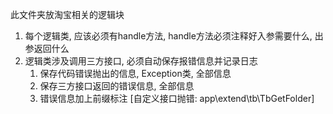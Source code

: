 此文件夹放淘宝相关的逻辑块


1. 每个逻辑类, 应该必须有handle方法, handle方法必须注释好入参需要什么, 出参返回什么
2. 逻辑类涉及调用三方接口, 必须自动保存报错信息并记录日志
    1. 保存代码错误抛出的信息, Exception类, 全部信息
    2. 保存三方接口返回的错误信息, 全部信息
    3. 错误信息加上前缀标注  [自定义接口抛错: app\extend\tb\TbGetFolder]